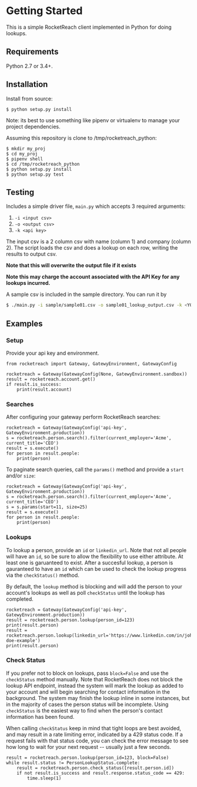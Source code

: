 # Getting Started
This is a simple RocketReach client implemented in Python for doing lookups.

## Requirements
Python 2.7 or 3.4+.

## Installation
Install from source:
```
$ python setup.py install
```

Note: its best to use something like pipenv or virtualenv to manage your project dependencies.

Assuming this repository is clone to /tmp/rocketreach_python:

```
$ mkdir my_proj
$ cd my_proj
$ pipenv shell
$ cd /tmp/rocketreach_python
$ python setup.py install
$ python setup.py test
```

## Testing
Includes a simple driver file, `main.py` which accepts 3 required arguments:
 1. `-i <input csv>`
 1. `-o <output csv>`
 1. `-k <api key>`
 
 The input csv is a 2 column csv with name (column 1) and company (column 2).
 The script loads the csv and does a lookup on each row, writing the results to
 output csv. 
 
 **Note that this will overwrite the output file if it exists**
 
 **Note this may charge the account associated with the API Key for any lookups incurred.**

A sample csv is included in the sample directory. You can run it by
```bash
$ ./main.py -i sample/sample01.csv -o sample01_lookup_output.csv -k <YOUR API KEY HERE>
```

## Examples

### Setup

Provide your api key and environment.

```
from rocketreach import Gateway, GatewyEnvironment, GatewayConfig

rocketreach = Gateway(GatewayConfig(None, GatewyEnvironment.sandbox))
result = rocketreach.account.get()
if result.is_success:
    print(result.account)
```

### Searches

After configuring your gateway perform RocketReach searches:

```
rocketreach = Gateway(GatewayConfig('api-key', GatewyEnvironment.production))
s = rocketreach.person.search().filter(current_employer='Acme', current_title='CEO')
result = s.execute()
for person in result.people:
    print(person)
```

To paginate search queries, call the `params()` method and provide a `start` and/or `size`:
```
rocketreach = Gateway(GatewayConfig('api-key', GatewyEnvironment.production))
s = rocketreach.person.search().filter(current_employer='Acme', current_title='CEO')
s = s.params(start=11, size=25)
result = s.execute()
for person in result.people:
    print(person)
```

### Lookups

To lookup a person, provide an `id` or `linkedin_url`. Note that not all people will have an `id`, so be sure
to allow the flexibility to use either attribute. At least one is garuanteed to exist. After a succesful lookup,
a person is gauranteed to have an `id` which can be used to check the lookup progress via the `checkStatus()` method.

By default, the `lookup` method is blocking and will add the person to your account's lookups as well
as poll `checkStatus` until the lookup has completed.
```
rocketreach = Gateway(GatewayConfig('api-key', GatewyEnvironment.production))
result = rocketreach.person.lookup(person_id=123)
print(result.person)
result = rocketreach.person.lookup(linkedin_url='https://www.linkedin.com/in/john-doe-example')
print(result.person)
```

### Check Status

If you prefer not to block on lookups, pass `block=False` and use the `checkStatus` method manually.
Note that RocketReach does not block the lookup API endpoint, instead the system will mark the lookup as
added to your account and will begin searching for contact information in the background. The system may
finish the lookup inline in some instances, but in the majority of cases the person status will be incomplete.
Using `checkStatus` is the easiest way to find when the person's contact information has been found.

When calling `checkStatus` keep in mind that tight loops are best avoided, and may result in a rate limiting
error, indicated by a 429 status code. If a request fails with that status code, you can check the error
message to see how long to wait for your next request -- usually just a few seconds.
```
result = rocketreach.person.lookup(person_id=123, block=False)
while result.status != PersonLookupStatus.complete:
    result = rocketreach.person.check_status([result.person.id])
    if not result.is_success and result.response.status_code == 429:
        time.sleep(1)
```
